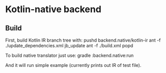 # Kotlin-native backend #

## Build

First, build Kotlin IR branch tree with:
	pushd backend.native/kotlin-ir
	ant -f ./update_dependencies.xml jb_update
	ant -f ./build.xml
	popd

To build native translator just use:
	gradle :backend.native:run

And it will run simple example (currently prints out IR of test file).
